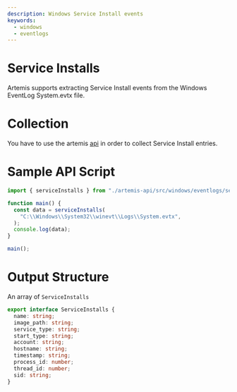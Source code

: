 ```yaml
---
description: Windows Service Install events
keywords:
  - windows
  - eventlogs
---
```


# Service Installs

Artemis supports extracting Service Install events from the Windows EventLog
System.evtx file.

# Collection

You have to use the artemis [api](../../API/overview.md) in order to collect
Service Install entries.

# Sample API Script

```typescript
import { serviceInstalls } from "./artemis-api/src/windows/eventlogs/services";

function main() {
  const data = serviceInstalls(
    "C:\\Windows\\System32\\winevt\\Logs\\System.evtx",
  );
  console.log(data);
}

main();
```

# Output Structure

An array of `ServiceInstalls`

```typescript
export interface ServiceInstalls {
  name: string;
  image_path: string;
  service_type: string;
  start_type: string;
  account: string;
  hostname: string;
  timestamp: string;
  process_id: number;
  thread_id: number;
  sid: string;
}
```
